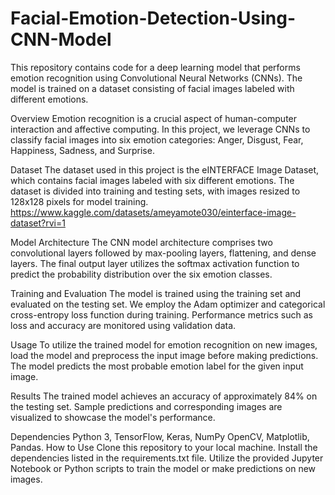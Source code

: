 # Facial-Emotion-Detection-Using-CNN-Model

This repository contains code for a deep learning model that performs emotion recognition using Convolutional Neural Networks (CNNs). The model is trained on a dataset consisting of facial images labeled with different emotions.

Overview
Emotion recognition is a crucial aspect of human-computer interaction and affective computing. In this project, we leverage CNNs to classify facial images into six emotion categories: Anger, Disgust, Fear, Happiness, Sadness, and Surprise.


Dataset
The dataset used in this project is the eINTERFACE Image Dataset, which contains facial images labeled with six different emotions. The dataset is divided into training and testing sets, with images resized to 128x128 pixels for model training. https://www.kaggle.com/datasets/ameyamote030/einterface-image-dataset?rvi=1

Model Architecture
The CNN model architecture comprises two convolutional layers followed by max-pooling layers, flattening, and dense layers. The final output layer utilizes the softmax activation function to predict the probability distribution over the six emotion classes.

Training and Evaluation
The model is trained using the training set and evaluated on the testing set. We employ the Adam optimizer and categorical cross-entropy loss function during training. Performance metrics such as loss and accuracy are monitored using validation data.

Usage
To utilize the trained model for emotion recognition on new images, load the model and preprocess the input image before making predictions. The model predicts the most probable emotion label for the given input image.

Results
The trained model achieves an accuracy of approximately 84% on the testing set. Sample predictions and corresponding images are visualized to showcase the model's performance.

Dependencies
Python 3,
TensorFlow,
Keras,
NumPy
OpenCV,
Matplotlib,
Pandas.
How to Use
Clone this repository to your local machine.
Install the dependencies listed in the requirements.txt file.
Utilize the provided Jupyter Notebook or Python scripts to train the model or make predictions on new images.
